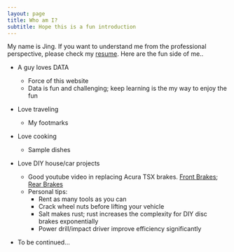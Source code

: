 ```yaml
---
layout: page
title: Who am I?
subtitle: Hope this is a fun introduction
---
```


My name is Jing. If you want to understand me from the professional perspective, please check my [resume](/JingCV). Here are the fun side of me..
- A guy loves DATA
  - Force of this website
  - Data is fun and challenging; keep learning is the my way to enjoy the fun


- Love traveling
  - My footmarks


- Love cooking
  - Sample dishes


- Love DIY house/car projects 
  - Good youtube video in replacing Acura TSX brakes. 
  [Front Brakes](https://www.youtube.com/watch?v=3C088hOqNo4);  [Rear Brakes](https://www.youtube.com/watch?v=3mb-E5YsGdg&t=462s) 
  - Personal tips:
    - Rent as many tools as you can
    - Crack wheel nuts before lifting your vehicle
    - Salt makes rust; rust increases the complexity for DIY disc brakes exponentially
    - Power drill/impact driver improve efficiency significantly


- To be continued...
